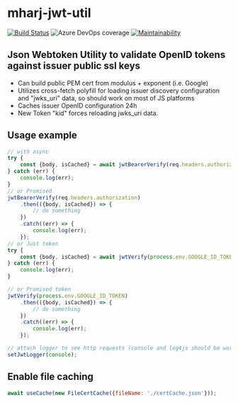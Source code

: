 # mharj-jwt-util

[![Build Status](https://mharj.visualstudio.com/mharj-jwt-util/_apis/build/status/mharj.mharj-jwt-util?branchName=master)](https://mharj.visualstudio.com/mharj-jwt-util/_build/latest?definitionId=3&branchName=master) ![Azure DevOps coverage](https://img.shields.io/azure-devops/coverage/mharj/mharj-jwt-util/3) [![Maintainability](https://api.codeclimate.com/v1/badges/a60873c223b5bafadb1f/maintainability)](https://codeclimate.com/github/mharj/mharj-jwt-util/maintainability)

## Json Webtoken Utility to validate OpenID tokens against issuer public ssl keys

- Can build public PEM cert from modulus + exponent (i.e. Google)
- Utilizes cross-fetch polyfill for loading issuer discovery configuration and "jwks_uri" data, so should work on most of JS platforms
- Caches issuer OpenID configuration 24h
- New Token "kid" forces reloading jwks_uri data.

## Usage example

```javascript
// with async
try {
	const {body, isCached} = await jwtBearerVerify(req.headers.authorization);
} catch (err) {
	console.log(err);
}
// or Promised
jwtBearerVerify(req.headers.authorization)
	.then(({body, isCached}) => {
		// do something
	})
	.catch((err) => {
		console.log(err);
	});
// or Just token
try {
	const {body, isCached} = await jwtVerify(process.env.GOOGLE_ID_TOKEN);
} catch (err) {
	console.log(err);
}

// or Promised token
jwtVerify(process.env.GOOGLE_ID_TOKEN)
	.then(({body, isCached}) => {
		// do something
	})
	.catch((err) => {
		console.log(err);
	});

// attach logger to see http requests (console and log4js should be working)
setJwtLogger(console);
```

## Enable file caching
```javascript
await useCache(new FileCertCache({fileName: './certCache.json'}));
```
